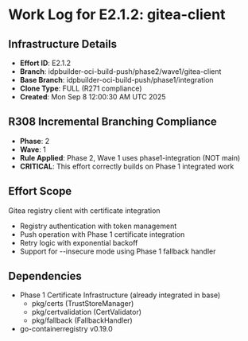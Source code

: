 # Work Log for E2.1.2: gitea-client

## Infrastructure Details
- **Effort ID**: E2.1.2
- **Branch**: idpbuilder-oci-build-push/phase2/wave1/gitea-client
- **Base Branch**: idpbuilder-oci-build-push/phase1/integration
- **Clone Type**: FULL (R271 compliance)
- **Created**: Mon Sep  8 12:00:30 AM UTC 2025

## R308 Incremental Branching Compliance
- **Phase**: 2
- **Wave**: 1
- **Rule Applied**: Phase 2, Wave 1 uses phase1-integration (NOT main)
- **CRITICAL**: This effort correctly builds on Phase 1 integrated work

## Effort Scope
Gitea registry client with certificate integration
- Registry authentication with token management
- Push operation with Phase 1 certificate integration
- Retry logic with exponential backoff
- Support for --insecure mode using Phase 1 fallback handler

## Dependencies
- Phase 1 Certificate Infrastructure (already integrated in base)
  - pkg/certs (TrustStoreManager)
  - pkg/certvalidation (CertValidator)
  - pkg/fallback (FallbackHandler)
- go-containerregistry v0.19.0
